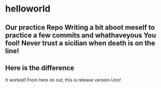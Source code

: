 # helloworld
Our practice Repo
Writing a bit aboot meself to practice a few commits and whathaveyous
You fool! Never trust a sicilian when death is on the line!
----
Here is the difference
---
It worked! From here on out, this is release version Uno!